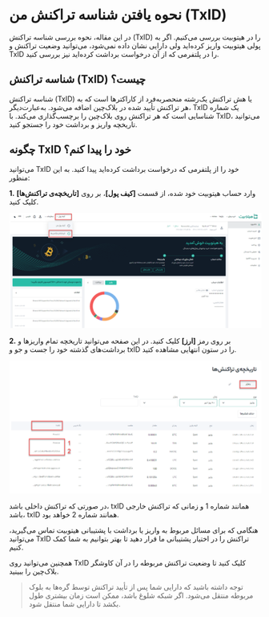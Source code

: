 # نحوه یافتن شناسه تراکنش من (TxID)

در این مقاله،  نحوه بررسی شناسه تراکنش (TxID) را در هیتوبیت بررسی می‌کنیم.
اگر به پولی هیتوبیت واریز کرده‌اید ولی دارایی نشان داده نمی‌شود، می‌توانید وضعیت تراکنش و TxID را در پلتفرمی که از آن درخواست برداشت کرده‌اید نیز بررسی کنید.

## شناسه تراکنش (TxID) چیست؟

شناسه تراکنش (TxID) یا هش تراکنش یک‌رشته منحصربه‌فرد از کاراکترها است که به هر تراکنش تأیید شده در بلاک‌چین اضافه می‌شود. به‌عبارت‌دیگر، TxID یک شماره شناسایی است که هر تراکنش روی بلاک‌چین را برچسب‌گذاری می‌کند. با TxID، می‌توانید تاریخچه واریز و برداشت خود را جستجو کنید.

## چگونه TxID خود را پیدا کنم؟

می‌توانید TxID خود را از پلتفرمی که درخواست برداشت کرده‌اید پیدا کنید. به این منظور:

**1.** وارد حساب هیتوبیت خود شده، از قسمت **[کیف پول]**، بر روی **[تاریخچه‌‌ی تراکنش‌ها]** کلیک کنید.

![photo](How-to-Find-My-Transaction-ID-TxID2.png)

**2.** بر روی رمز **[ارز]** کلیک کنید. در این صفحه می‌توانید تاریخچه تمام واریزها و برداشت‌های گذشته خود را جست و جو و txID را در ستون انتهایی مشاهده کتید.

![photo](How-to-Find-My-Transaction-ID-TxID1.png)

در صورتی که تراکنش داخلی باشد، txID همانند شماره 1 و زمانی که تراکنش خارجی باشد، txID همانند شماره 2 خواهد بود.   

هنگامی که برای مسائل مربوط به واریز یا برداشت با پشتیبانی هیتوبیت تماس می‌گیرید، می‌توانید TxID تراکنش را در اختیار پشتیبانی ما قرار دهید تا بهتر بتوانیم به شما کمک کنیم.

همچنین می‌توانید روی TxID کلیک کنید تا وضعیت تراکنش مربوطه را در آن کاوشگر بلاک‌چین را ببینید.

> توجه داشته باشید که دارایی شما پس از تأیید تراکنش توسط گره‌ها به بلوک مربوطه منتقل می‌شود. اگر شبکه شلوغ باشد، ممکن است زمان بیشتری طول بکشد تا دارایی شما منتقل شود.

